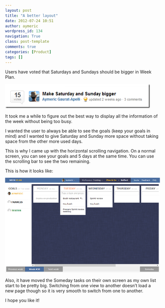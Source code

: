 ```yaml
---
layout: post
title: "A better layout"
date: 2012-07-24 10:51
author: aymeric
wordpress_id: 134
navigation: True
class: post-template
comments: true
categories: [Product]
tags: []
---
```



Users have voted that Saturdays and Sundays should be bigger in Week Plan.

![image](/assets/images/uploads/134-vote.png "image")

It took me a while to figure out the best way to display all the information of the week without being too busy.<!--more-->

I wanted the user to always be able to see the goals (keep your goals in mind) and I wanted to give Saturday and Sunday more space without taking space from the other more used days.

This is why I came up with the horizontal scrolling navigation. On a normal screen, you can see your goals and 5 days at the same time. You can use the scrolling bar to see the two remaining.

This is how it looks like:

![image](/assets/images/uploads/134-new-layout.png "image")

Also, it have moved the Someday tasks on their own screen as my own list start to be pretty big. Switching from one view to another doesn’t load a new page though so it is very smooth to switch from one to another.

I hope you like it!

